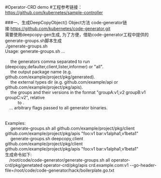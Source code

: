#Operator-CRD demo
#工程参考链接：https://github.com/kubernetes/sample-controller

###一、生成DeepCopyObject() Object方法
code-generator链接:https://github.com/kubernetes/code-generator.git \
需要使用deepcopy-gen生成, 为了方便，借助code-generator工程中提供的generate-groups.sh脚本生成 \
./generate-groups.sh \
Usage: generate-groups.sh <generators> <output-package> <apis-package> <groups-versions> ... \
\
&ensp;&ensp;<generators>        the generators comma separated to run (deepcopy,defaulter,client,lister,informer) or "all". \
&ensp;&ensp; <output-package>    the output package name (e.g. github.com/example/project/pkg/generated). \
&ensp;&ensp;<apis-package>      the external types dir (e.g. github.com/example/api or github.com/example/project/pkg/apis).\
&ensp;&ensp;<groups-versions>   the groups and their versions in the format "groupA:v1,v2 groupB:v1 groupC:v2", relative \
&ensp;&ensp;&ensp;&ensp;&ensp;&ensp;to <api-package>. \
&ensp;&ensp;...                 arbitrary flags passed to all generator binaries.\
\
\
Examples:\
&ensp;&ensp; generate-groups.sh all             github.com/example/project/pkg/client github.com/example/project/pkg/apis "foo:v1 bar:v1alpha1,v1beta1" \
&ensp;&ensp; generate-groups.sh deepcopy,client github.com/example/project/pkg/client github.com/example/project/pkg/apis "foo:v1 bar:v1alpha1,v1beta1" \
生成命令如下: \
&ensp;&ensp;/root/code/code-generator/generate-groups.sh  all operator-crd/pkg/genetated operator-crd/pkg/apis crd.example.com:v1 --go-header-file=/root/code/code-generator/hack/boilerplate.go.txt

